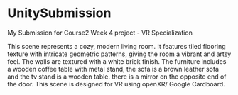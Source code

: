 # UnitySubmission
My Submission for Course2 Week 4 project - VR Specialization

This scene represents a cozy, modern living room. It features tiled flooring texture with intricate geometric patterns, giving the room a vibrant and artsy feel. The walls are textured with a white brick finish. The furniture includes a wooden coffee table with metal stand, the sofa is a brown leather sofa and the tv stand is a wooden table. there is a mirror on the opposite end of the door. This scene is designed for VR using openXR/ Google Cardboard.
